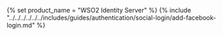 {% set product_name = "WSO2 Identity Server" %}
{% include "../../../../../../includes/guides/authentication/social-login/add-facebook-login.md" %}